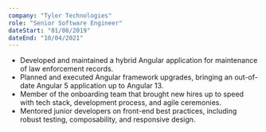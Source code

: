 ```yaml
---
company: "Tyler Technologies"
role: "Senior Software Engineer"
dateStart: "01/08/2019"
dateEnd: "10/04/2021"
---
```


- Developed and maintained a hybrid Angular application for maintenance of law enforcement records.
- Planned and executed Angular framework upgrades, bringing an out-of-date Angular 5 application up to Angular 13.
- Member of the onboarding team that brought new hires up to speed with tech stack, development process, and agile ceremonies.
- Mentored junior developers on front-end best practices, including robust testing, composability, and responsive design.
